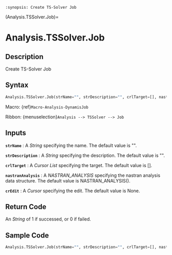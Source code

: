 ```{module} Analysis.TSSolver.Job()
:synopsis: Create TS-Solver Job
```

(Analysis.TSSolver.Job)=

# Analysis.TSSolver.Job

## Description

Create TS-Solver Job

## Syntax

```python
Analysis.TSSolver.Job(strName="", strDescription="", crlTarget=[], nastranAnalysis=NASTRAN_ANALYSIS(), crEdit=None)
```

Macro: {ref}`Macro-Analysis-DynamisJob`

Ribbon: {menuselection}`Analysis --> TSSolver --> Job`

## Inputs

**`strName`**
: A _String_ specifying the name. The default value is "".

**`strDescription`**
: A _String_ specifying the description. The default value is "".

**`crlTarget`**
: A _Cursor List_ specifying the target. The default value is [].

**`nastranAnalysis`**
: A _NASTRAN_ANALYSIS_ specifying the nastran analysis data structure. The default value is NASTRAN_ANALYSIS().

**`crEdit`**
: A _Cursor_ specifying the edit. The default value is None.

## Return Code

An _String_ of 1 if successed, or 0 if failed.

## Sample Code

```python
Analysis.TSSolver.Job(strName="", strDescription="", crlTarget=[], nastranAnalysis=NASTRAN_ANALYSIS(), crEdit=None)
```
